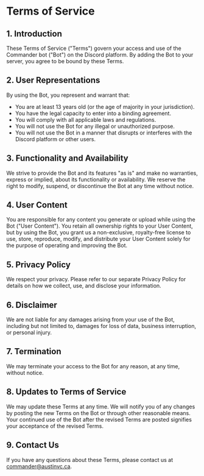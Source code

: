 # Terms of Service

## 1. Introduction

These Terms of Service ("Terms") govern your access and use of the Commander bot ("Bot") on the Discord platform. By adding the Bot to your server, you agree to be bound by these Terms.

## 2. User Representations

By using the Bot, you represent and warrant that:

- You are at least 13 years old (or the age of majority in your jurisdiction).  
- You have the legal capacity to enter into a binding agreement.  
- You will comply with all applicable laws and regulations.  
- You will not use the Bot for any illegal or unauthorized purpose.  
- You will not use the Bot in a manner that disrupts or interferes with the Discord platform or other users.

## 3. Functionality and Availability

We strive to provide the Bot and its features "as is" and make no warranties, express or implied, about its functionality or availability. We reserve the right to modify, suspend, or discontinue the Bot at any time without notice.

## 4. User Content

You are responsible for any content you generate or upload while using the Bot ("User Content"). You retain all ownership rights to your User Content, but by using the Bot, you grant us a non-exclusive, royalty-free license to use, store, reproduce, modify, and distribute your User Content solely for the purpose of operating and improving the Bot.

## 5. Privacy Policy

We respect your privacy. Please refer to our separate Privacy Policy for details on how we collect, use, and disclose your information.

## 6. Disclaimer

We are not liable for any damages arising from your use of the Bot, including but not limited to, damages for loss of data, business interruption, or personal injury.

## 7. Termination

We may terminate your access to the Bot for any reason, at any time, without notice.


## 8. Updates to Terms of Service

We may update these Terms at any time. We will notify you of any changes by posting the new Terms on the Bot or through other reasonable means. Your continued use of the Bot after the revised Terms are posted signifies your acceptance of the revised Terms.

## 9. Contact Us

If you have any questions about these Terms, please contact us at commander@austinvc.ca.